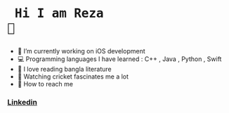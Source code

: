 # <pre>                         Hi I am Reza 🙂</pre>	

- 🌱 I’m currently working on iOS development
- 💻 Programming languages I have learned : C++ , Java , Python , Swift
- 📘 I love reading bangla literature
- 🏏 Watching cricket fascinates me a lot
- 📨 How to reach me 

### [Linkedin](https://www.linkedin.com/in/reza-md-ruhul-roktim-9402a2222/)

